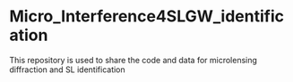 # Micro_Interference4SLGW_identification
This repository is used to share the code and data for microlensing diffraction and SL identification
